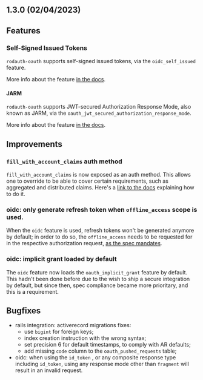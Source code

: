 ## 1.3.0 (02/04/2023)

## Features

### Self-Signed Issued Tokens

`rodauth-oauth` supports self-signed issued tokens, via the `oidc_self_issued` feature.

More info about the feature [in the docs](https://gitlab.com/os85/rodauth-oauth/-/wikis/Self-Issued-OpenID).

#### JARM

`rodauth-oauth` supports JWT-secured Authorization Response Mode, also known as JARM, via the `oauth_jwt_secured_authorization_response_mode`.

More info about the feature [in the docs](https://gitlab.com/os85/rodauth-oauth/-/wikis/JWT-Secured-Authorization-Response-Mode).

## Improvements

### `fill_with_account_claims` auth method

`fill_with_account_claims` is now exposed as an auth method. This allows one to override to be able to cover certain requirements, such as aggregated and distributed claims. Here's a [link to the docs](https://gitlab.com/os85/rodauth-oauth/-/wikis/Id-Token-Authentication#claim-types) explaining how to do it.

### oidc: only generate refresh token when `offline_access` scope is used.

When the `oidc` feature is used, refresh tokens won't be generated anymore by default; in order to do so, the `offline_access` needs to be requested for in the respective authorization request, [as the spec mandates](https://openid.net/specs/openid-connect-core-1_0.html#OfflineAccess).

### oidc: implicit grant loaded by default

The `oidc` feature now loads the `oauth_implicit_grant` feature by default. This hadn't been done before due to the wish to ship a secure integration by default, but since then, spec compliance became more prioritary, and this is a requirement.

## Bugfixes

* rails integration: activerecord migrations fixes:
  * use `bigint` for foreign keys;
  * index creation instruction with the wrong syntax;
  * set precision 6 for default timestamps, to comply with AR defaults;
  * add missing `code` column to the `oauth_pushed_requests` table;
* oidc: when using the `id_token` , or any composite response type including `id_token`, using any response mode other than `fragment` will result in an invalid request.